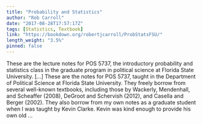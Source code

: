 ```yaml
---
title: "Probability and Statistics"
author: "Rob Carroll"
date: "2017-08-28T17:57:17Z"
tags: [Statistics, Textbook]
link: "https://bookdown.org/robertjcarroll/ProbStatsFSU/"
length_weight: "3.5%"
pinned: false
---
```


These are the lecture notes for POS 5737, the introductory probability and statistics class in the graduate program in political science at Florida State University. [...] These are the notes for POS 5737, taught in the Department of Political Science at Florida State University. They freely borrow from several well-known textbooks, including those by Wackerly, Mendenhall, and Scheaffer (2008), DeGroot and Schervish (2012), and Casella and Berger (2002). They also borrow from my own notes as a graduate student when I was taught by Kevin Clarke. Kevin was kind enough to provide his own old ...
